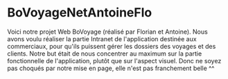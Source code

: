 # BoVoyageNetAntoineFlo
Voici notre projet Web BoVoyage (réalisé par Florian et Antoine). Nous avons voulu réaliser la partie Intranet de l'application destinée aux commerciaux, pour qu'ils puissent gérer les dossiers des voyages et des clients. Notre but était de nous concentrer au maximum sur la partie fonctionnelle de l'application, plutôt que sur l'aspect visuel. Donc ne soyez pas choqués par notre mise en page, elle n'est pas franchement belle ^^
